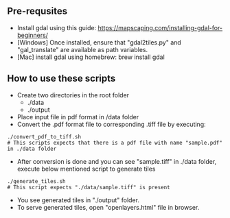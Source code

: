 ## Pre-requsites
* Install gdal using this guide: https://mapscaping.com/installing-gdal-for-beginners/
* [Windows] Once installed, ensure that "gdal2tiles.py" and "gal_translate" are available as path variables.
* [Mac] install gdal using homebrew: brew install gdal

## How to use these scripts

* Create two directories in the root folder
  * ./data
  * ./output
* Place input file in pdf format in /data folder
* Convert the .pdf format file to corresponding .tiff file by executing:
```
./convert_pdf_to_tiff.sh
# This scripts expects that there is a pdf file with name "sample.pdf" in ./data folder
```
* After conversion is done and you can see "sample.tiff" in ./data folder, execute below mentioned script to generate tiles
```
./generate_tiles.sh
# This script expects "./data/sample.tiff" is present
```
* You see generated tiles in "./output" folder.
* To serve generated tiles, open "openlayers.html" file in browser.